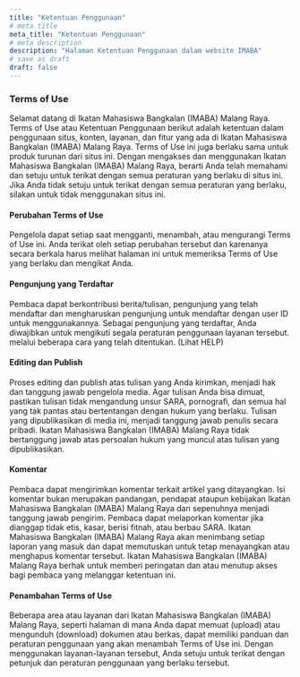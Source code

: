 ```yaml
---
title: "Ketentuan Penggunaan"
# meta title
meta_title: "Ketentuan Penggunaan"
# meta description
description: "Halaman Ketentuan Penggunaan dalam website IMABA"
# save as draft
draft: false
---
```


### Terms of Use

Selamat datang di Ikatan Mahasiswa Bangkalan (IMABA) Malang Raya. Terms of Use atau Ketentuan Penggunaan berikut adalah ketentuan dalam penggunaan situs, konten, layanan, dan fitur yang ada di Ikatan Mahasiswa Bangkalan (IMABA) Malang Raya. Terms of Use ini juga berlaku sama untuk produk turunan dari situs ini.
Dengan mengakses dan menggunakan Ikatan Mahasiswa Bangkalan (IMABA) Malang Raya, berarti Anda telah memahami dan setuju untuk terikat dengan semua peraturan yang berlaku di situs ini. Jika Anda tidak setuju untuk terikat dengan semua peraturan yang berlaku, silakan untuk tidak menggunakan situs ini.

#### Perubahan Terms of Use
Pengelola dapat setiap saat mengganti, menambah, atau mengurangi Terms of Use ini. Anda terikat oleh setiap perubahan tersebut dan karenanya secara berkala harus melihat halaman ini untuk memeriksa Terms of Use yang berlaku dan mengikat Anda.

#### Pengunjung yang Terdaftar
Pembaca dapat berkontribusi berita/tulisan, pengunjung yang telah mendaftar dan mengharuskan pengunjung untuk mendaftar dengan user ID untuk menggunakannya. Sebagai pengunjung yang terdaftar, Anda diwajibkan untuk mengikuti segala peraturan penggunaan layanan tersebut. melalui beberapa cara yang telah ditentukan. (Lihat HELP)

#### Editing dan Publish
Proses editing dan publish atas tulisan yang Anda kirimkan, menjadi hak dan tanggung jawab pengelola media.
Agar tulisan Anda bisa dimuat, pastikan tulisan tidak mengandung unsur SARA, pornografi, dan semua hal yang tak pantas atau bertentangan dengan hukum yang berlaku.
Tulisan yang dipublikasikan di media ini, menjadi tanggung jawab penulis secara pribadi. Ikatan Mahasiswa Bangkalan (IMABA) Malang Raya tidak bertanggung jawab atas persoalan hukum yang muncul atas tulisan yang dipublikasikan.

#### Komentar
Pembaca dapat mengirimkan komentar terkait artikel yang ditayangkan. Isi komentar bukan merupakan pandangan, pendapat ataupun kebijakan Ikatan Mahasiswa Bangkalan (IMABA) Malang Raya dan sepenuhnya menjadi tanggung jawab pengirim. Pembaca dapat melaporkan komentar jika dianggap tidak etis, kasar, berisi fitnah, atau berbau SARA. Ikatan Mahasiswa Bangkalan (IMABA) Malang Raya akan menimbang setiap laporan yang masuk dan dapat memutuskan untuk tetap menayangkan atau menghapus komentar tersebut. Ikatan Mahasiswa Bangkalan (IMABA) Malang Raya berhak untuk memberi peringatan dan atau menutup akses bagi pembaca yang melanggar ketentuan ini.

#### Penambahan Terms of Use
Beberapa area atau layanan dari Ikatan Mahasiswa Bangkalan (IMABA) Malang Raya, seperti halaman di mana Anda dapat memuat (upload) atau mengunduh (download) dokumen atau berkas, dapat memiliki panduan dan peraturan penggunaan yang akan menambah Terms of Use ini. Dengan menggunakan layanan-layanan tersebut, Anda setuju untuk terikat dengan petunjuk dan peraturan penggunaan yang berlaku tersebut.
